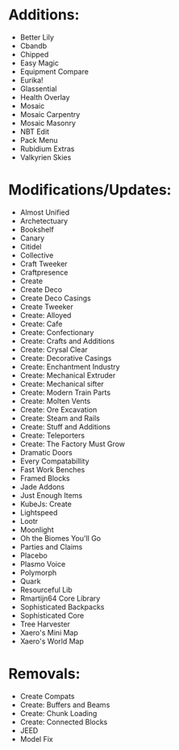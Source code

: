 # Additions:
- Better Lily
- Cbandb
- Chipped
- Easy Magic
- Equipment Compare
- Eurika!
- Glassential
- Health Overlay
- Mosaic
- Mosaic Carpentry
- Mosaic Masonry
- NBT Edit
- Pack Menu
- Rubidium Extras
- Valkyrien Skies
# Modifications/Updates:
- Almost Unified
- Archetectuary
- Bookshelf
- Canary
- Citidel
- Collective
- Craft Tweeker
- Craftpresence
- Create
- Create Deco
- Create Deco Casings
- Create Tweeker
- Create: Alloyed
- Create: Cafe
- Create: Confectionary
- Create: Crafts and Additions
- Create: Crysal Clear
- Create: Decorative Casings
- Create: Enchantment Industry
- Create: Mechanical Extruder
- Create: Mechanical sifter
- Create: Modern Train Parts
- Create: Molten Vents
- Create: Ore Excavation
- Create: Steam and Rails
- Create: Stuff and Additions
- Create: Teleporters
- Create: The Factory Must Grow
- Dramatic Doors
- Every Compatabillity
- Fast Work Benches
- Framed Blocks
- Jade Addons
- Just Enough Items
- KubeJs: Create
- Lightspeed
- Lootr
- Moonlight
- Oh the Biomes You'll Go
- Parties and Claims
- Placebo
- Plasmo Voice
- Polymorph
- Quark
- Resourceful Lib
- Rmartijn64 Core Library
- Sophisticated Backpacks
- Sophisticated Core
- Tree Harvester
- Xaero's Mini Map
- Xaero's World Map
# Removals:
- Create Compats
- Create: Buffers and Beams
- Create: Chunk Loading
- Create: Connected Blocks
- JEED
- Model Fix